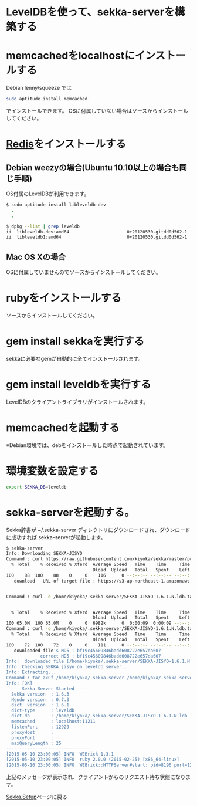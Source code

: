 # LevelDBを使って、sekka-serverを構築する

# memcachedをlocalhostにインストールする
 Debian lenny/squeeze では
```bash
sudo aptitude install memcached
```
 でインストールできます。
 OSに付属していない場合はソースからインストールしてください。

# [Redis](http://redis.io/)をインストールする
## Debian weezyの場合(Ubuntu 10.10以上の場合も同じ手順)
OS付属のLevelDBが利用できます。
```bash
$ sudo aptitude install libleveldb-dev
  .
  .

$ dpkg --list | grep leveldb
ii  libleveldb-dev:amd64                      0+20120530.gitdd0d562-1            amd64        fast key-value storage library (development files)
ii  libleveldb1:amd64                         0+20120530.gitdd0d562-1            amd64        fast key-value storage library
```

## Mac OS Xの場合
 OSに付属していませんのでソースからインストールしてください。


# rubyをインストールする
ソースからインストールしてください。

# gem install sekkaを実行する
sekkaに必要なgemが自動的に全てインストールされます。

# gem install leveldbを実行する
LevelDBのクライアントライブラリがインストールされます。

# memcachedを起動する
 ※Debian環境では、debをインストールした時点で起動されています。


# 環境変数を設定する
```bash
export SEKKA_DB=leveldb
```

# sekka-serverを起動する。
Sekka辞書が ~/.sekka-server ディレクトリにダウンロードされ、ダウンロードに成功すれば sekka-serverが起動します。
```bash
$ sekka-server
Info: Downloading SEKKA-JISYO
Command : curl https://raw.githubusercontent.com/kiyoka/sekka/master/public_dict/1.6.1/SEKKA-JISYO-1.6.1.N.ldb.tar.gz.url
  % Total    % Received % Xferd  Average Speed   Time    Time     Time  Current
                                 Dload  Upload   Total   Spent    Left  Speed
100    88  100    88    0     0    116      0 --:--:-- --:--:-- --:--:--   146
   download   URL of target file : https://s3-ap-northeast-1.amazonaws.com/sekkadict/1.6.1/SEKKA-JISYO-1.6.1.N.ldb.tar.gz


Command : curl -o /home/kiyoka/.sekka-server/SEKKA-JISYO-1.6.1.N.ldb.tar.gz https://s3-ap-northeast-1.amazonaws.com/sekkadict/1.6.1/SEKKA-JISYO-1.6.1.N.ldb.tar.gz


  % Total    % Received % Xferd  Average Speed   Time    Time     Time  Current
                                 Dload  Upload   Total   Spent    Left  Speed
100 65.0M  100 65.0M    0     0  6982k      0  0:00:09  0:00:09 --:--:-- 7207k
Command : curl -o /home/kiyoka/.sekka-server/SEKKA-JISYO-1.6.1.N.ldb.tar.gz.md5 https://raw.githubusercontent.com/kiyoka/sekka/master/public_dict/1.6.1/SEKKA-JISYO-1.6.1.N.ldb.tar.gz.md5
  % Total    % Received % Xferd  Average Speed   Time    Time     Time  Current
                                 Dload  Upload   Total   Spent    Left  Speed
100    72  100    72    0     0    111      0 --:--:-- --:--:-- --:--:--   150
   downloaded file's MD5 : bf19c45609846badd608722e657da607
             correct MD5 : bf19c45609846badd608722e657da607
Info:  downloaded file [/home/kiyoka/.sekka-server/SEKKA-JISYO-1.6.1.N.ldb.tar.gz] verify OK.
Info: Checking SEKKA jisyo on leveldb server...
Info: Extracting...
Command : tar zxCf /home/kiyoka/.sekka-server /home/kiyoka/.sekka-server/SEKKA-JISYO-1.6.1.N.ldb.tar.gz
Info: [OK]
----- Sekka Server Started -----
  Sekka version  : 1.6.3
  Nendo version  : 0.7.3
  dict  version  : 1.6.1
  dict-type      : leveldb
  dict-db        : /home/kiyoka/.sekka-server/SEKKA-JISYO-1.6.1.N.ldb
  memcached      : localhost:11211
  listenPort     : 12929
  proxyHost      :
  proxyPort      :
  maxQueryLength : 25
--------------------------------
[2015-05-10 23:00:05] INFO  WEBrick 1.3.1
[2015-05-10 23:00:05] INFO  ruby 2.0.0 (2015-02-25) [x86_64-linux]
[2015-05-10 23:00:05] INFO  WEBrick::HTTPServer#start: pid=8196 port=12929
```

上記のメッセージが表示され、クライアントからのリクエスト待ち状態になります。


[Sekka.Setup](Sekka.Setup)ページに戻る
